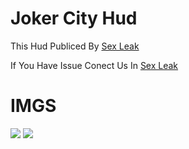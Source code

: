 # Joker City Hud
This Hud Publiced By [Sex Leak](https://discord.gg/xY8JngNJtc)
<br>

If You Have Issue Conect Us In [Sex Leak](https://discord.gg/xY8JngNJtc) 

# IMGS
<img src="https://cdn.discordapp.com/attachments/856559759947595787/869291090786779166/Screenshot_641.png"></img>
<img src="https://cdn.discordapp.com/attachments/856559759947595787/869291257271287869/Screenshot_642.png"></img>

